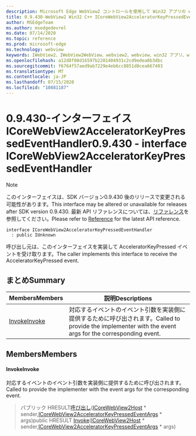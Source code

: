 ```yaml
---
description: Microsoft Edge WebView2 コントロールを使用して Win32 アプリの web コンテンツをホストする
title: 0.9.430-WebView2 Win32 C++ ICoreWebView2AcceleratorKeyPressedEventHandler
author: MSEdgeTeam
ms.author: msedgedevrel
ms.date: 07/14/2020
ms.topic: reference
ms.prod: microsoft-edge
ms.technology: webview
keywords: IWebView2、IWebView2WebView、webview2、webview、win32 アプリ、win32、edge、ICoreWebView2、ICoreWebView2Host、browser control、edge html
ms.openlocfilehash: a12d8f08d16597b2201404931c2cd9edea8b3dbc
ms.sourcegitcommit: f6764f57aed9ab7229e4eb6cc8851d0cea667403
ms.translationtype: MT
ms.contentlocale: ja-JP
ms.lasthandoff: 07/15/2020
ms.locfileid: "10881187"
---
```

# <span data-ttu-id="fcbd8-104">0.9.430-インターフェイス ICoreWebView2AcceleratorKeyPressedEventHandler</span><span class="sxs-lookup"><span data-stu-id="fcbd8-104">0.9.430 - interface ICoreWebView2AcceleratorKeyPressedEventHandler</span></span> 

> [!NOTE]
> <span data-ttu-id="fcbd8-105">このインターフェイスは、SDK バージョン0.9.430 後のリリースで変更される可能性があります。</span><span class="sxs-lookup"><span data-stu-id="fcbd8-105">This interface may be altered or unavailable for releases after SDK version 0.9.430.</span></span> <span data-ttu-id="fcbd8-106">最新 API リファレンスについては、[リファレンス](../../../webview2-api-reference.md)を参照してください。</span><span class="sxs-lookup"><span data-stu-id="fcbd8-106">Please refer to [Reference](../../../webview2-api-reference.md) for the latest API reference.</span></span>

```
interface ICoreWebView2AcceleratorKeyPressedEventHandler
  : public IUnknown
```

<span data-ttu-id="fcbd8-107">呼び出し元は、このインターフェイスを実装して AcceleratorKeyPressed イベントを受け取ります。</span><span class="sxs-lookup"><span data-stu-id="fcbd8-107">The caller implements this interface to receive the AcceleratorKeyPressed event.</span></span>

## <span data-ttu-id="fcbd8-108">まとめ</span><span class="sxs-lookup"><span data-stu-id="fcbd8-108">Summary</span></span>

 <span data-ttu-id="fcbd8-109">Members</span><span class="sxs-lookup"><span data-stu-id="fcbd8-109">Members</span></span>                        | <span data-ttu-id="fcbd8-110">説明</span><span class="sxs-lookup"><span data-stu-id="fcbd8-110">Descriptions</span></span>
--------------------------------|---------------------------------------------
[<span data-ttu-id="fcbd8-111">Invoke</span><span class="sxs-lookup"><span data-stu-id="fcbd8-111">Invoke</span></span>](#invoke) | <span data-ttu-id="fcbd8-112">対応するイベントのイベント引数を実装側に提供するために呼び出されます。</span><span class="sxs-lookup"><span data-stu-id="fcbd8-112">Called to provide the implementer with the event args for the corresponding event.</span></span>

## <span data-ttu-id="fcbd8-113">Members</span><span class="sxs-lookup"><span data-stu-id="fcbd8-113">Members</span></span>

#### <span data-ttu-id="fcbd8-114">Invoke</span><span class="sxs-lookup"><span data-stu-id="fcbd8-114">Invoke</span></span> 

<span data-ttu-id="fcbd8-115">対応するイベントのイベント引数を実装側に提供するために呼び出されます。</span><span class="sxs-lookup"><span data-stu-id="fcbd8-115">Called to provide the implementer with the event args for the corresponding event.</span></span>

> <span data-ttu-id="fcbd8-116">パブリック HRESULT[呼び出し](#invoke)([ICoreWebView2Host](ICoreWebView2Host.md) \* sender,[ICoreWebView2AcceleratorKeyPressedEventArgs](ICoreWebView2AcceleratorKeyPressedEventArgs.md) \* args)</span><span class="sxs-lookup"><span data-stu-id="fcbd8-116">public HRESULT [Invoke](#invoke)([ICoreWebView2Host](ICoreWebView2Host.md) \* sender,[ICoreWebView2AcceleratorKeyPressedEventArgs](ICoreWebView2AcceleratorKeyPressedEventArgs.md) \* args)</span></span>

